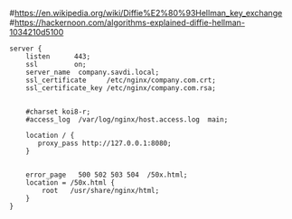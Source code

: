 #https://en.wikipedia.org/wiki/Diffie%E2%80%93Hellman_key_exchange
#https://hackernoon.com/algorithms-explained-diffie-hellman-1034210d5100
```
server {
    listen      443;
    ssl         on;
    server_name  company.savdi.local;
    ssl_certificate     /etc/nginx/company.com.crt;
    ssl_certificate_key /etc/nginx/company.com.rsa;


    #charset koi8-r;
    #access_log  /var/log/nginx/host.access.log  main;

    location / {
       proxy_pass http://127.0.0.1:8080;
    }


    error_page   500 502 503 504  /50x.html;
    location = /50x.html {
        root   /usr/share/nginx/html;
    }
}
```
